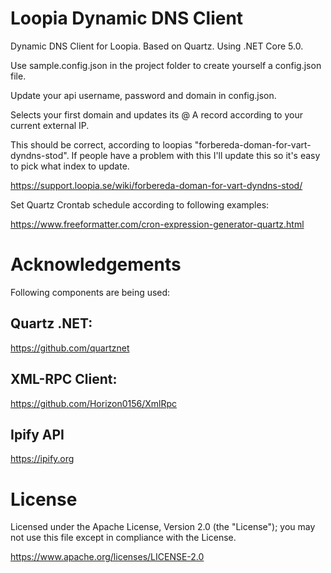 # Loopia Dynamic DNS Client
Dynamic DNS Client for Loopia.
Based on Quartz. Using .NET Core 5.0.
 
 
Use sample.config.json in the project folder to create yourself a config.json file.

Update your api username, password and domain in config.json.
 
 
 
Selects your first domain and updates its @ A record according to your current external IP.

This should be correct, according to loopias "forbereda-doman-for-vart-dyndns-stod".
If people have a problem with this I'll update this so it's easy to pick what index to update.

https://support.loopia.se/wiki/forbereda-doman-for-vart-dyndns-stod/

Set Quartz Crontab schedule according to following examples:

https://www.freeformatter.com/cron-expression-generator-quartz.html

# Acknowledgements
Following components are being used:

## Quartz .NET:
https://github.com/quartznet

## XML-RPC Client:
https://github.com/Horizon0156/XmlRpc

## Ipify API
https://ipify.org


# License

Licensed under the Apache License, Version 2.0 (the "License"); you may not use this file except in compliance with the License.

https://www.apache.org/licenses/LICENSE-2.0

